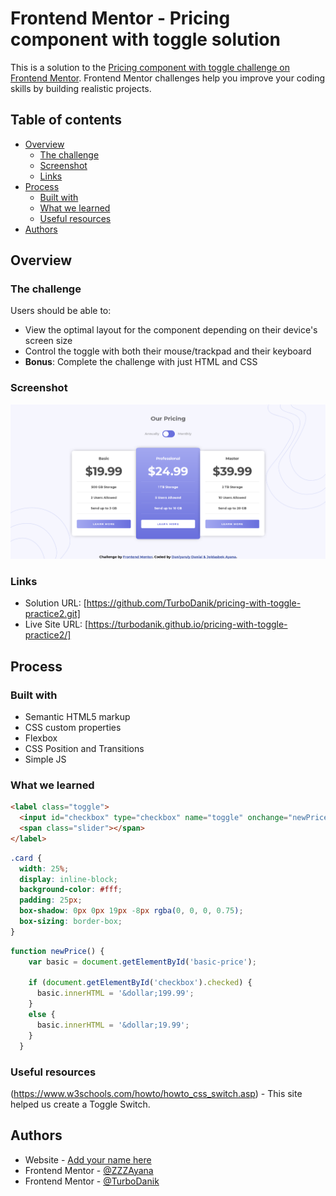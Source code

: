 # Frontend Mentor - Pricing component with toggle solution

This is a solution to the [Pricing component with toggle challenge on Frontend Mentor](https://www.frontendmentor.io/challenges/pricing-component-with-toggle-8vPwRMIC). Frontend Mentor challenges help you improve your coding skills by building realistic projects. 

## Table of contents

- [Overview](#overview)
  - [The challenge](#the-challenge)
  - [Screenshot](#screenshot)
  - [Links](#links)
- [Process](#process)
  - [Built with](#built-with)
  - [What we learned](#what-we-learned)
  - [Useful resources](#useful-resources)
- [Authors](#authors)


## Overview

### The challenge

Users should be able to:

- View the optimal layout for the component depending on their device's screen size
- Control the toggle with both their mouse/trackpad and their keyboard
- **Bonus**: Complete the challenge with just HTML and CSS

### Screenshot

![](Screenshot.png)


### Links

- Solution URL: [https://github.com/TurboDanik/pricing-with-toggle-practice2.git]
- Live Site URL: [https://turbodanik.github.io/pricing-with-toggle-practice2/]

## Process

### Built with

- Semantic HTML5 markup
- CSS custom properties
- Flexbox
- CSS Position and Transitions
- Simple JS


### What we learned

```html
<label class="toggle">
  <input id="checkbox" type="checkbox" name="toggle" onchange="newPrice()">
  <span class="slider"></span> 
</label>
```
```css
.card {
  width: 25%;
  display: inline-block;
  background-color: #fff;
  padding: 25px;
  box-shadow: 0px 0px 19px -8px rgba(0, 0, 0, 0.75);
  box-sizing: border-box;
}
```
```js
function newPrice() {
    var basic = document.getElementById('basic-price');

    if (document.getElementById('checkbox').checked) {
      basic.innerHTML = '&dollar;199.99';
    }
    else {
      basic.innerHTML = '&dollar;19.99';
    }
  }
```


### Useful resources

(https://www.w3schools.com/howto/howto_css_switch.asp) - This site helped us create a Toggle Switch.


## Authors

- Website - [Add your name here](https://www.your-site.com)
- Frontend Mentor - [@ZZZAyana](https://www.frontendmentor.io/profile/ZZZAyana)
- Frontend Mentor - [@TurboDanik](https://www.frontendmentor.io/profile/TurboDanik)
